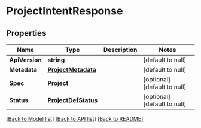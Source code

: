 # ProjectIntentResponse

## Properties
Name | Type | Description | Notes
------------ | ------------- | ------------- | -------------
**ApiVersion** | **string** |  | [default to null]
**Metadata** | [**ProjectMetadata**](project_metadata.md) |  | [default to null]
**Spec** | [**Project**](project.md) |  | [optional] [default to null]
**Status** | [**ProjectDefStatus**](project_def_status.md) |  | [optional] [default to null]

[[Back to Model list]](../README.md#documentation-for-models) [[Back to API list]](../README.md#documentation-for-api-endpoints) [[Back to README]](../README.md)



